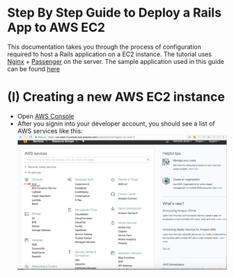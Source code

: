 # Step By Step Guide to Deploy a Rails App to AWS EC2

This documentation takes you through the process of configuration required to host a Rails application on a EC2 instance. The tutorial uses [Nginx](https://www.nginx.com/resources/wiki/) + [Passenger](https://www.phusionpassenger.com/library/) on the server. The sample application used in this guide can be found [here](https://github.com/ghoshabhi/Sample-Photo-Webapp)

# (I) Creating a new AWS EC2 instance

- Open [AWS Console](https://aws.amazon.com/console/)
- After you signin into your developer account, you should see a list of AWS services like this: 
![aws_step_1](https://raw.githubusercontent.com/ghoshabhi/cdn/master/AWS_1.png "AWS Dashboard")

